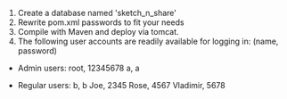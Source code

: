 1. Create a database named 'sketch_n_share'
2. Rewrite pom.xml passwords to fit your needs
3. Compile with Maven and deploy via tomcat.
4. The following user accounts are readily available for logging in:
	(name, password)

- Admin users:
	root, 12345678 
	a, a

- Regular users:
	b, b
	Joe, 2345
	Rose, 4567
	Vladimir, 5678

